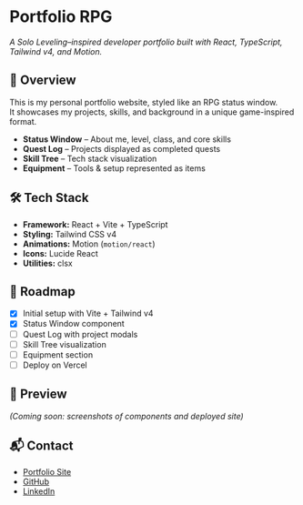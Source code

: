 # Portfolio RPG

_A Solo Leveling–inspired developer portfolio built with React, TypeScript, Tailwind v4, and Motion._

## 🚀 Overview

This is my personal portfolio website, styled like an RPG status window.  
It showcases my projects, skills, and background in a unique game-inspired format.

- **Status Window** – About me, level, class, and core skills
- **Quest Log** – Projects displayed as completed quests
- **Skill Tree** – Tech stack visualization
- **Equipment** – Tools & setup represented as items

## 🛠 Tech Stack

- **Framework:** React + Vite + TypeScript
- **Styling:** Tailwind CSS v4
- **Animations:** Motion (`motion/react`)
- **Icons:** Lucide React
- **Utilities:** clsx

## 🎯 Roadmap

- [x] Initial setup with Vite + Tailwind v4
- [x] Status Window component
- [ ] Quest Log with project modals
- [ ] Skill Tree visualization
- [ ] Equipment section
- [ ] Deploy on Vercel

## 📸 Preview

_(Coming soon: screenshots of components and deployed site)_

## 📬 Contact

- [Portfolio Site](https://your-deployed-link.com)
- [GitHub](https://github.com/jealee44)
- [LinkedIn](https://linkedin.com/in/jealee44)
